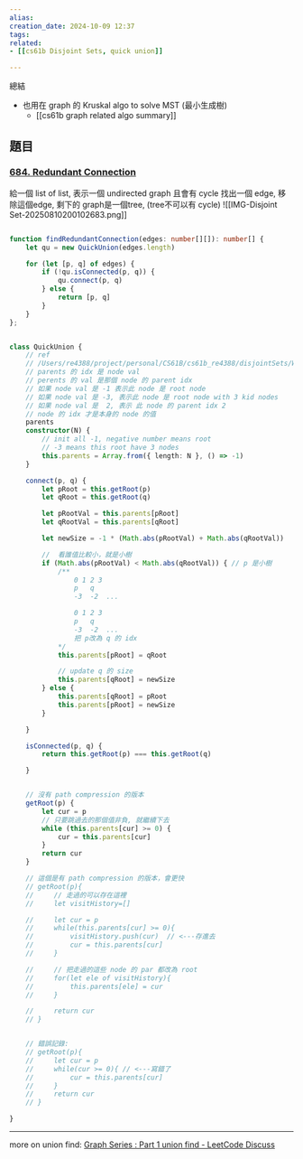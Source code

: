 ```yaml
---  
alias:  
creation_date: 2024-10-09 12:37  
tags: 
related:
- [[cs61b Disjoint Sets, quick union]]

---  
```


總結
- 也用在 graph 的 Kruskal algo to solve MST (最小生成樹)
	- [[cs61b graph related algo summary]]


## 題目
### [684. Redundant Connection](https://leetcode.com/problems/redundant-connection/)
給一個 list of list, 表示一個 undirected graph 且會有 cycle
找出一個 edge, 移除這個edge, 剩下的 graph是一個tree, (tree不可以有 cycle)
![[IMG-Disjoint Set-20250810200102683.png]]
```ts fold

function findRedundantConnection(edges: number[][]): number[] {
    let qu = new QuickUnion(edges.length)

    for (let [p, q] of edges) {
        if (!qu.isConnected(p, q)) {
            qu.connect(p, q)
        } else {
            return [p, q]
        }
    }
};


class QuickUnion {
    // ref
    // /Users/re4388/project/personal/CS61B/cs61b_re4388/disjointSets/WeightedQuickUnionPathCompression.java
    // parents 的 idx 是 node val
    // perents 的 val 是那個 node 的 parent idx
    // 如果 node val 是 -1 表示此 node 是 root node
    // 如果 node val 是 -3, 表示此 node 是 root node with 3 kid nodes
    // 如果 node val 是  2, 表示 此 node 的 parent idx 2 
    // node 的 idx 才是本身的 node 的值
    parents
    constructor(N) {
        // init all -1, negative number means root
        // -3 means this root have 3 nodes
        this.parents = Array.from({ length: N }, () => -1)
    }

    connect(p, q) {
        let pRoot = this.getRoot(p)
        let qRoot = this.getRoot(q)

        let pRootVal = this.parents[pRoot]
        let qRootVal = this.parents[qRoot]

        let newSize = -1 * (Math.abs(pRootVal) + Math.abs(qRootVal))

        //  看誰值比較小，就是小樹
        if (Math.abs(pRootVal) < Math.abs(qRootVal)) { // p 是小樹
            /**
                0 1 2 3
                p   q
                -3  -2  ...

                0 1 2 3
                p   q 
                -3  -2  ... 
                把 p改為 q 的 idx
            */
            this.parents[pRoot] = qRoot

            // update q 的 size
            this.parents[qRoot] = newSize
        } else {
            this.parents[qRoot] = pRoot
            this.parents[pRoot] = newSize
        }

    }

    isConnected(p, q) {
        return this.getRoot(p) === this.getRoot(q)

    }


    // 沒有 path compression 的版本
    getRoot(p) {
        let cur = p
        // 只要跳過去的那個值非負, 就繼續下去
        while (this.parents[cur] >= 0) {
            cur = this.parents[cur]
        }
        return cur
    }

    // 這個是有 path compression 的版本，會更快
    // getRoot(p){
    //     // 走過的可以存在這裡
    //     let visitHistory=[]

    //     let cur = p
    //     while(this.parents[cur] >= 0){
    //         visitHistory.push(cur)  // <---存進去
    //         cur = this.parents[cur]
    //     }

    //     // 把走過的這些 node 的 par 都改為 root
    //     for(let ele of visitHistory){
    //         this.parents[ele] = cur
    //     }

    //     return cur
    // }


    // 錯誤記錄:
    // getRoot(p){
    //     let cur = p
    //     while(cur >= 0){ // <---寫錯了
    //         cur = this.parents[cur]
    //     }
    //     return cur
    // }

}
```




---


more on union find: [Graph Series : Part 1 union find - LeetCode Discuss](https://leetcode.com/discuss/career/5876587/graph-series-part-1-union-find)